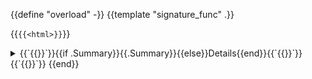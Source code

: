 {{define "overload" -}}
{{template "signature_func" .}}

{{`{{<html>}}`}}<details>
<summary>{{`{{</html>}}`}}{{if .Summary}}{{.Summary}}{{else}}Details{{end}}{{`{{<html>}}`}}</summary>{{`{{</html>}}`}}
{{template "description" . -}}
{{template "func_parameters" . -}}
{{template "func_args" . -}}
{{if .Returns}}{{template "func_returns" . -}}{{else}}{{template "func_returns_old" . -}}{{end}}
{{template "func_raises" . -}}
{{`{{<html>}}`}}</details>{{`{{</html>}}`}}
{{end}}